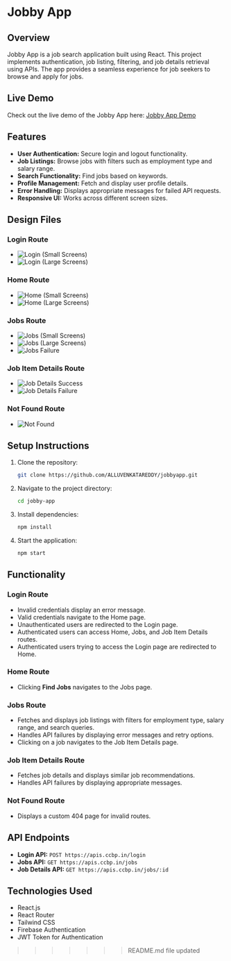 # Jobby App

## Overview
Jobby App is a job search application built using React. This project implements authentication, job listing, filtering, and job details retrieval using APIs. The app provides a seamless experience for job seekers to browse and apply for jobs.

## Live Demo
Check out the live demo of the Jobby App here: [Jobby App Demo](https://your-live-project-url.com)

## Features
- **User Authentication:** Secure login and logout functionality.
- **Job Listings:** Browse jobs with filters such as employment type and salary range.
- **Search Functionality:** Find jobs based on keywords.
- **Profile Management:** Fetch and display user profile details.
- **Error Handling:** Displays appropriate messages for failed API requests.
- **Responsive UI:** Works across different screen sizes.

## Design Files
### Login Route
- ![Login (Small Screens)](https://assets.ccbp.in/frontend/content/react-js/jobby-app-login-sm-outputs.png)
- ![Login (Large Screens)](https://assets.ccbp.in/frontend/content/react-js/jobby-app-login-lg-output.png)

### Home Route
- ![Home (Small Screens)](https://assets.ccbp.in/frontend/content/react-js/jobby-app-home-sm-output.png)
- ![Home (Large Screens)](https://assets.ccbp.in/frontend/content/react-js/jobby-app-home-lg-output.png)

### Jobs Route
- ![Jobs (Small Screens)](https://assets.ccbp.in/frontend/content/react-js/jobby-app-jobs-sm-outputs.png)
- ![Jobs (Large Screens)](https://assets.ccbp.in/frontend/content/react-js/jobby-app-jobs-success-lg-output-v0.png)
- ![Jobs Failure](https://assets.ccbp.in/frontend/content/react-js/jobby-app-jobs-failure-lg-output-v0.png)

### Job Item Details Route
- ![Job Details Success](https://assets.ccbp.in/frontend/content/react-js/jobby-app-job-details-success-lg-output-v0.png)
- ![Job Details Failure](https://assets.ccbp.in/frontend/content/react-js/jobby-app-job-details-failure-lg-output.png)

### Not Found Route
- ![Not Found](https://assets.ccbp.in/frontend/content/react-js/jobby-app-not-found-lg-output-v0.png)

## Setup Instructions
1. Clone the repository:
   ```sh
   git clone https://github.com/ALLUVENKATAREDDY/jobbyapp.git
   ```
2. Navigate to the project directory:
   ```sh
   cd jobby-app
   ```
3. Install dependencies:
   ```sh
   npm install
   ```
4. Start the application:
   ```sh
   npm start
   ```

## Functionality
### Login Route
- Invalid credentials display an error message.
- Valid credentials navigate to the Home page.
- Unauthenticated users are redirected to the Login page.
- Authenticated users can access Home, Jobs, and Job Item Details routes.
- Authenticated users trying to access the Login page are redirected to Home.

### Home Route
- Clicking **Find Jobs** navigates to the Jobs page.

### Jobs Route
- Fetches and displays job listings with filters for employment type, salary range, and search queries.
- Handles API failures by displaying error messages and retry options.
- Clicking on a job navigates to the Job Item Details page.

### Job Item Details Route
- Fetches job details and displays similar job recommendations.
- Handles API failures by displaying appropriate messages.

### Not Found Route
- Displays a custom 404 page for invalid routes.

## API Endpoints
- **Login API:** `POST https://apis.ccbp.in/login`
- **Jobs API:** `GET https://apis.ccbp.in/jobs`
- **Job Details API:** `GET https://apis.ccbp.in/jobs/:id`

## Technologies Used
- React.js
- React Router
- Tailwind CSS
- Firebase Authentication
- JWT Token for Authentication
>>>>>>> README.md file updated
